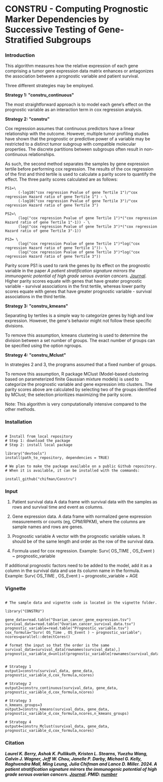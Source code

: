 # CONSTRU - Computing Prognostic Marker Dependencies by Successive Testing of Gene-Stratified Subgroups

### Introduction

This algorithm measures how the relative expression of each gene comprising a tumor gene expression data matrix enhances or antagonizes the association between a prognostic variable and patient survival.

Three different strategies may be employed.

**Strategy 1: "constru_continuous"**

The most straightforward approach is to model each gene’s effect on the prognostic variable as an interaction term in cox regression analysis.

**Strategy 2: "constru"**

Cox regression assumes that continuous predictors have a linear relationship with the outcome. However, multiple tumor profiling studies have shown that the prognostic or predictive power of a variable may be restricted to a distinct tumor subgroup with compatible molecular properties. The discrete partitions between subgroups often result in non-continuous relationships.

As such, the second method separates the samples by gene expression tertile before performing cox regression. The results of the cox regression of the first and third tertile is used to calculate a parity score to quantify the effect. The three parity scores calculated are as follows:

```
PS1=\
      (-log10("cox regression Pvalue of gene Tertile 1")/"cox regression Hazard ratio of gene Tertile 1") - \
      (-log10("cox regression Pvalue of gene Tertile 3")/"cox regression Hazard ratio of gene Tertile 3")
 
PS2=\
      (log("cox regression Pvalue of gene Tertile 1")*("cox regression Hazard ratio of gene Tertile 1"-1)) - \
      (log("cox regression Pvalue of gene Tertile 3")*("cox regression Hazard ratio of gene Tertile 3"-1))
 
PS3= \
      (log("cox regression Pvalue of gene Tertile 1")*log("cox regression Hazard ratio of gene Tertile 1"))- \
      (log("cox regression Pvalue of gene Tertile 3")*log("cox regression Hazard ratio of gene Tertile 3"))
```
 
Parity score PS1 is used to rank the genes by its effect on the prognostic variable in the paper _A patient stratification signature mirrors the immunogenic potential of high grade serous ovarian cancers. [Journal](link)_. Higher parity scores equate with genes that have greater prognostic variable - survival associations in the first tertile, whereas lower parity scores equate with genes that have greater prognostic variable - survival associations in the third tertile.

**Strategy 3: "constru_kmeans"**

Separating by tertiles is a simple way to categorize genes by high and low expression. However, the gene's behavior might not follow these specific divisions.

To remove this assumption, kmeans clustering is used to determine the division between a set number of groups. The exact number of groups can be specified using the option ngroups.

**Strategy 4: "constru_Mclust"**

In strategies 2 and 3, the programs assumed that a fixed number of groups.

To remove this assumption, R package MClust (Model-based clustering based on parameterized finite Gaussian mixture models) is used to categorize the prognostic variable and gene expression into clusters. The parity scores above are calculated by selecting two of the groups identified by MClust; the selection prioritizes maximizing the parity score. 

Note: This algorithm is very computationally intensive compared to the other methods.

### Installation

```{r}

# Install from local repository
# Step 1: download the package
# Step 2: install local package

library("devtools")
install(path_to_repository, dependencies = TRUE)

# We plan to make the package available on a public Github repository.
# When it is available, it can be installed with the commands:

install_github("chifman/Constru")

```

### Input

1. Patient survival data
    A data frame with survival data with the samples as rows and survival time and event as columns.

2. Gene expression data. 
    A data frame with normalized gene expression measurements or counts (eg, CPM/RPKM), where the columns are sample names and rows are genes.

3. Prognostic variable
    A vector with the prognostic variable values. It should be of the same length and order as the row of the survival data.

4. Formula used for cox regression. Example: 
    Surv( OS_TIME , OS_Event ) ~ prognostic_variable 

If additional prognostic factors need to be added to the model, add it as a column in the survival data and use its column name in the formula. Example:
    Surv( OS_TIME , OS_Event ) ~ prognostic_variable + AGE 

### Vignette

```{r}

# The sample data and vignette code is located in the vignette folder. 

library("CONSTRU")

gene_data=read.table("Ovarian_cancer_gene_expression.tsv")
survival_data=read.table("Ovarian_cancer_survival_data.tsv")
prognostic_variable=read.table("Prognostic_variable.tsv")
cox_formula="Surv( OS_Time , OS_Event ) ~ prognostic_variable";
ncores=parallel::detectCores()

# format the input so that the order is the same
survival_data=survival_data[rownames(survival_data),]
prognostic_variable_d=unlist(prognostic_variable[rownames(survival_data),])


# Strategy 1 
output1=constru(survival_data, gene_data, prognostic_variable_d,cox_formula,ncores)

# Strategy 2
output2=constru_continuous(survival_data, gene_data, prognostic_variable_d,cox_formula,ncores)

# Strategy 3
n_kmeans_groups=3
output3=constru_kmeans(survival_data, gene_data, prognostic_variable_d,cox_formula,ncores,n_kmeans_groups)

# Strategy 4
output4=constru_Mclust(survival_data, gene_data, prognostic_variable_d,cox_formula,ncores)

```

### Citation

**_Laurel K. Berry, Ashok K. Pullikuth, Kristen L. Stearns, Yuezhu Wang, Calvin J. Wagner, Jeff W. Chou, Janelle P. Darby, Michael G. Kelly, Raghvendra Mall, Ming Leung, Julia Chifman and Lance D. Miller. 2024. A patient stratification signature mirrors the immunogenic potential of high grade serous ovarian cancers. [Journal](link). PMID: [number](link)_**


